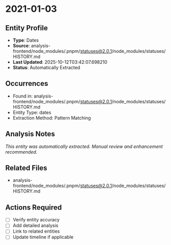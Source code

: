 # 2021-01-03

## Entity Profile
- **Type**: Dates
- **Source**: analysis-frontend/node_modules/.pnpm/statuses@2.0.1/node_modules/statuses/HISTORY.md
- **Last Updated**: 2025-10-12T03:42:07.698210
- **Status**: Automatically Extracted

## Occurrences
- Found in: analysis-frontend/node_modules/.pnpm/statuses@2.0.1/node_modules/statuses/HISTORY.md
- Entity Type: dates
- Extraction Method: Pattern Matching

## Analysis Notes
*This entity was automatically extracted. Manual review and enhancement recommended.*

## Related Files
- analysis-frontend/node_modules/.pnpm/statuses@2.0.1/node_modules/statuses/HISTORY.md

## Actions Required
- [ ] Verify entity accuracy
- [ ] Add detailed analysis
- [ ] Link to related entities
- [ ] Update timeline if applicable
